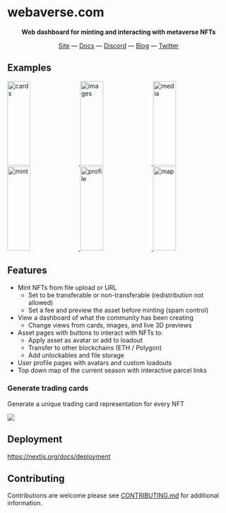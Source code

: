 # webaverse.com

<p align="center"><b>Web dashboard for minting and interacting with metaverse NFTs</b></p>

<div align="center">
  <a href="https://webaverse.com">Site</a>
  &mdash;
  <a href="https://docs.webaverse.com/">Docs</a>
  &mdash;
  <a href="https://discord.gg/R5wqYhvv53">Discord</a>
  &mdash;
  <a href="https://blog.webaverse.com/">Blog</a>
  &mdash;
  <a href="https://twitter.com/webaverse">Twitter</a>
</div>

## Examples

<a href="https://i.imgur.com/POlIGHf.jpg">
  <img alt="cards" target="_blank" src="https://i.imgur.com/POlIGHf.jpg" height="190" width="32%">
</a>
<a href="https://i.imgur.com/ZHoQwwm.jpg">
  <img alt="images" target="_blank" src="https://i.imgur.com/ZHoQwwm.jpg" height="190" width="32%">
</a>
<a href="https://i.imgur.com/Iyx3WNY.jpg">
  <img alt="media" target="_blank" src="https://i.imgur.com/Iyx3WNY.jpg" height="190" width="32%">
</a>

<a href="https://i.imgur.com/ExNyebm.png">
  <img alt="mint" target="_blank" src="https://i.imgur.com/ExNyebm.png" height="190" width="32%">
</a>
<a href="https://i.imgur.com/vG9xtlA.jpg">
  <img alt="profile" target="_blank" src="https://i.imgur.com/vG9xtlA.jpg" height="190" width="32%">
</a>
<a href="https://i.imgur.com/QxbfMHr.png">
  <img alt="map" target="_blank" src="https://i.imgur.com/QxbfMHr.png" height="190" width="32%">
</a>


## Features

- Mint NFTs from file upload or URL
  - Set to be transferable or non-transferable (redistribution not allowed)
  - Set a fee and preview the asset before minting (spam control)
- View a dashboard of what the community has been creating
  - Change views from cards, images, and live 3D previews
- Asset pages with buttons to interact with NFTs to:
  - Apply asset as avatar or add to loadout
  - Transfer to other blockchains (ETH / Polygon)
  - Add unlockables and file storage
- User profile pages with avatars and custom loadouts
- Top down map of the current season with interactive parcel links


### Generate trading cards

Generate a unique trading card representation for every NFT

![](https://i.imgur.com/vvAix1q.jpg)


## Deployment

https://nextjs.org/docs/deployment


## Contributing

Contributions are welcome please see [CONTRIBUTING.md](https://github.com/webaverse/docs/blob/master/CONTRIBUTING.md) for additional information.

